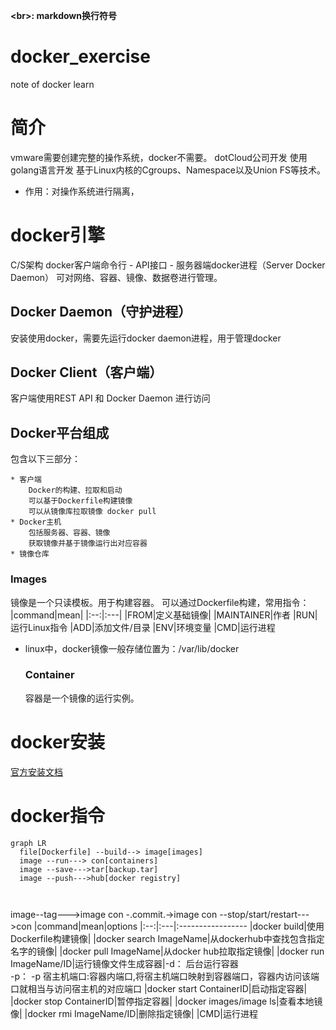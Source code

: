 **\<br\>: markdown换行符号**

# docker_exercise
note of docker learn

# 简介
  vmware需要创建完整的操作系统，docker不需要。
  dotCloud公司开发
  使用golang语言开发
  基于Linux内核的Cgroups、Namespace以及Union FS等技术。
  * 作用：对操作系统进行隔离，
# docker引擎
  C/S架构
  docker客户端命令行 - API接口 - 服务器端docker进程（Server Docker Daemon）
  可对网络、容器、镜像、数据卷进行管理。
  ## Docker Daemon（守护进程）
  安装使用docker，需要先运行docker daemon进程，用于管理docker
  ## Docker Client（客户端）
  客户端使用REST API 和 Docker Daemon 进行访问

  ## Docker平台组成

  包含以下三部分：
  
    * 客户端
        Docker的构建、拉取和启动
        可以基于Dockerfile构建镜像
        可以从镜像库拉取镜像 docker pull
    * Docker主机
        包括服务器、容器、镜像
        获取镜像并基于镜像运行出对应容器
    * 镜像仓库

  ### Images
  镜像是一个只读模板。用于构建容器。
  可以通过Dockerfile构建，常用指令：
  |command|mean|
  |:--:|:---|
  |FROM|定义基础镜像|
  |MAINTAINER|作者
  |RUN|运行Linux指令
  |ADD|添加文件/目录
  |ENV|环境变量
  |CMD|运行进程
  
* linux中，docker镜像一般存储位置为：/var/lib/docker
  ### Container
  容器是一个镜像的运行实例。

# docker安装
[官方安装文档](https://docs.docker.com/desktop/install/ubuntu/)

# docker指令

```mermaid
graph LR 
  file[Dockerfile] --build--> image[images]
  image --run---> con[containers]  
  image --save--->tar[backup.tar]
  image --push--->hub[docker registry]



```
  image--tag--->image
  con -.commit.->image
  con --stop/start/restart--->con
  |command|mean|options
  |:--:|:---|:-----------------
  |docker build|使用Dockerfile构建镜像|
  |docker search ImageName|从dockerhub中查找包含指定名字的镜像|
  |docker pull ImageName|从docker hub拉取指定镜像|
  |docker run ImageName/ID|运行镜像文件生成容器|-d： 后台运行容器<br>-p： -p 宿主机端口:容器内端口,将宿主机端口映射到容器端口，容器内访问该端口就相当与访问宿主机的对应端口
  |docker start ContainerID|启动指定容器|
  |docker stop ContainerID|暂停指定容器|
  |docker images/image ls|查看本地镜像|
  |docker rmi ImageName/ID|删除指定镜像|
  |CMD|运行进程




  
  
